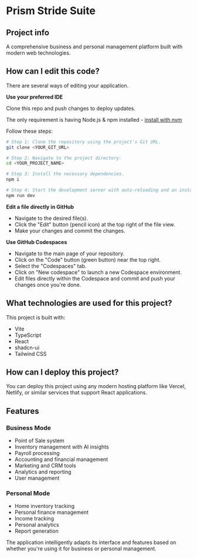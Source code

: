 # Prism Stride Suite

## Project info

A comprehensive business and personal management platform built with modern web technologies.

## How can I edit this code?

There are several ways of editing your application.

**Use your preferred IDE**

Clone this repo and push changes to deploy updates.

The only requirement is having Node.js & npm installed - [install with nvm](https://github.com/nvm-sh/nvm#installing-and-updating)

Follow these steps:

```sh
# Step 1: Clone the repository using the project's Git URL.
git clone <YOUR_GIT_URL>

# Step 2: Navigate to the project directory.
cd <YOUR_PROJECT_NAME>

# Step 3: Install the necessary dependencies.
npm i

# Step 4: Start the development server with auto-reloading and an instant preview.
npm run dev
```

**Edit a file directly in GitHub**

- Navigate to the desired file(s).
- Click the "Edit" button (pencil icon) at the top right of the file view.
- Make your changes and commit the changes.

**Use GitHub Codespaces**

- Navigate to the main page of your repository.
- Click on the "Code" button (green button) near the top right.
- Select the "Codespaces" tab.
- Click on "New codespace" to launch a new Codespace environment.
- Edit files directly within the Codespace and commit and push your changes once you're done.

## What technologies are used for this project?

This project is built with:

- Vite
- TypeScript
- React
- shadcn-ui
- Tailwind CSS

## How can I deploy this project?

You can deploy this project using any modern hosting platform like Vercel, Netlify, or similar services that support React applications.

## Features

### Business Mode
- Point of Sale system
- Inventory management with AI insights
- Payroll processing
- Accounting and financial management
- Marketing and CRM tools
- Analytics and reporting
- User management

### Personal Mode
- Home inventory tracking
- Personal finance management
- Income tracking
- Personal analytics
- Report generation

The application intelligently adapts its interface and features based on whether you're using it for business or personal management.
